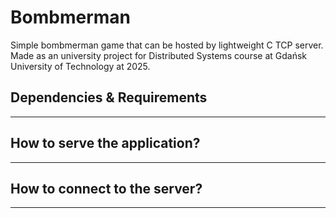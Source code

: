 # Bombmerman

Simple bombmerman game that can be hosted by lightweight C TCP server.
Made as an university project for Distributed Systems course at Gdańsk University of Technology at 2025.

## Dependencies & Requirements


---


## How to serve the application?


---


## How to connect to the server?


---


